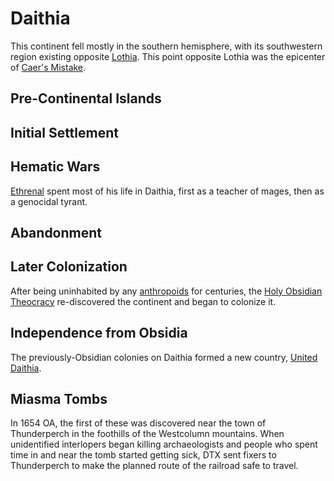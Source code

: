 # Daithia

This continent fell mostly in the southern hemisphere, with its southwestern region existing opposite [Lothia](lothia.md). This point opposite Lothia was the epicenter of [Caer's Mistake](../cataclysms/caers-mistake.md).

## Pre-Continental Islands

## Initial Settlement

## Hematic Wars

[Ethrenal](../figures/ethrenal.md) spent most of his life in Daithia, first as a teacher of mages, then as a genocidal tyrant.

## Abandonment

## Later Colonization

After being uninhabited by any [anthropoids](../anthropoids/introduction.md) for centuries, the [Holy Obsidian Theocracy](../nations/holy-obsidian-theocracy.md) re-discovered the continent and began to colonize it.

## Independence from Obsidia

The previously-Obsidian colonies on Daithia formed a new country, [United Daithia](../nations/united-daithia.md).

## Miasma Tombs

In 1654 OA, the first of these was discovered near the town of Thunderperch in the foothills of the Westcolumn mountains. When unidentified interlopers began killing archaeologists and people who spent time in and near the tomb started getting sick, DTX sent fixers to Thunderperch to make the planned route of the railroad safe to travel.